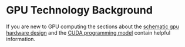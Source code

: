 # GPU Technology Background

If you are new to GPU computing the sections about the [schematic gpu hardware design](schematic_hardware_design_of_gpus.html) 
and the [CUDA programming model](the_cuda_programming_model.html) contain helpful information. 